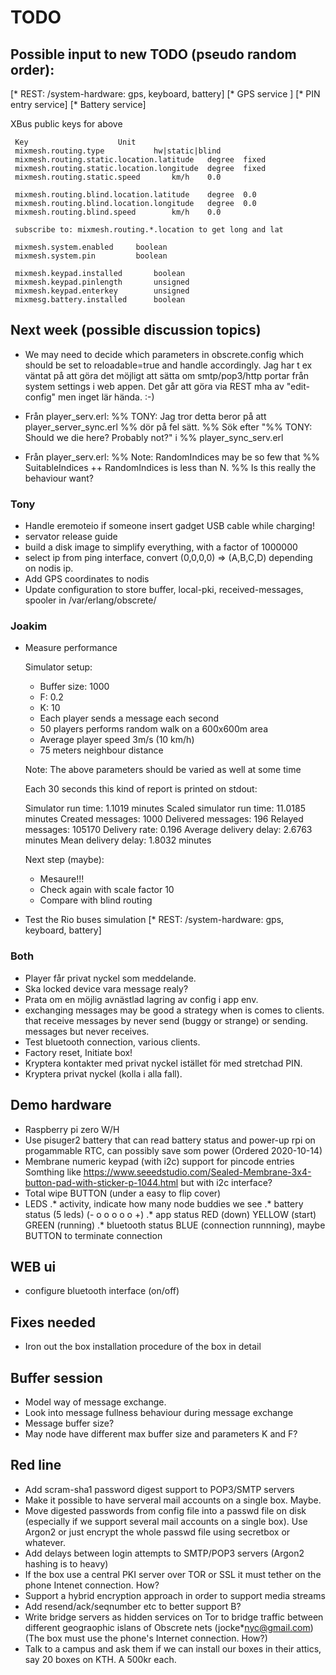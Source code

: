 # TODO

## Possible input to new TODO (pseudo random order):

[* REST: /system-hardware: gps, keyboard, battery]
[* GPS service ]
[* PIN entry service]
[* Battery service]

XBus public keys for above

     Key					Unit
     mixmesh.routing.type			hw|static|blind
     mixmesh.routing.static.location.latitude	degree  fixed
     mixmesh.routing.static.location.longitude	degree  fixed
     mixmesh.routing.static.speed		km/h	0.0

     mixmesh.routing.blind.location.latitude	degree	0.0
     mixmesh.routing.blind.location.longitude	degree	0.0
     mixmesh.routing.blind.speed		km/h	0.0

     subscribe to: mixmesh.routing.*.location to get long and lat

     mixmesh.system.enabled		boolean
     mixmesh.system.pin			boolean

     mixmesh.keypad.installed		boolean
     mixmesh.keypad.pinlength		unsigned
     mixmesh.keypad.enterkey		unsigned
     mixmesg.battery.installed		boolean

## Next week (possible discussion topics)

* We may need to decide which parameters in obscrete.config which
  should be set to reloadable=true and handle accordingly. Jag har t
  ex väntat på att göra det möjligt att sätta om smtp/pop3/http portar
  från system settings i web appen. Det går att göra via REST mha av
  "edit-config" men inget lär hända. :-)

* Från player_serv.erl:
  %% TONY: Jag tror detta beror på att player_server_sync.erl
  %% dör på fel sätt.
  %% Sök efter "%% TONY: Should we die here? Probably not?" i
  %% player_sync_serv.erl 

* Från player_serv.erl:
  %% Note: RandomIndices may be so few that
  %% SuitableIndices ++ RandomIndices is less than N.
  %% Is this really the behaviour want?

### Tony

* Handle eremoteio if someone insert gadget USB cable while charging!
* servator release guide
* build a disk image to simplify everything, with a factor of 1000000
* select ip from ping interface, convert (0,0,0,0) => (A,B,C,D)
  depending on nodis ip.
* Add GPS coordinates to nodis
* Update configuration to store 
  buffer, local-pki, received-messages, spooler
  in /var/erlang/obscrete/

### Joakim

* Measure performance

  Simulator setup:

    * Buffer size: 1000
    * F: 0.2
    * K: 10
    * Each player sends a message each second
    * 50 players performs random walk on a 600x600m area
    * Average player speed 3m/s (10 km/h)
    * 75 meters neighbour distance

  Note: The above parameters should be varied as well at some time

  Each 30 seconds this kind of report is printed on stdout:

  Simulator run time: 1.1019 minutes
  Scaled simulator run time: 11.0185 minutes
  Created messages: 1000
  Delivered messages: 196
  Relayed messages: 105170
  Delivery rate: 0.196
  Average delivery delay: 2.6763 minutes
  Mean delivery delay: 1.8032 minutes

  Next step (maybe):
    * Mesaure!!!
    * Check again with scale factor 10    
    * Compare with blind routing

* Test the Rio buses simulation
[* REST: /system-hardware: gps, keyboard, battery]

### Both

* Player får privat nyckel som meddelande.
* Ska locked device vara message realy?
* Prata om en möjlig avnästlad lagring av config i app env.
* exchanging messages may be good a strategy when is comes to clients.
  that receive messages by never send (buggy or strange) or sending.
  messages but never receives.
* Test bluetooth connection, various clients.
* Factory reset, Initiate box!
* Kryptera kontakter med privat nyckel istället för med stretchad PIN.
* Kryptera privat nyckel (kolla i alla fall).

## Demo hardware
* Raspberry pi zero W/H
* Use pisuger2 battery that can read battery status and
  power-up rpi on progammable RTC, can possibly save som power
  (Ordered 2020-10-14)
* Membrane numeric keypad (with i2c) support for pincode entries
 Somthing like <https://www.seeedstudio.com/Sealed-Membrane-3x4-button-pad-with-sticker-p-1044.html> but with i2c interface?
* Total wipe BUTTON (under a easy to flip cover)
* LEDS
.* activity, indicate how many node buddies we see
.* battery status (5 leds) (- o o o o o +)
.* app status RED (down) YELLOW (start) GREEN (running)
.* bluetooth status  BLUE (connection runnning),
maybe BUTTON to terminate connection

## WEB ui
* configure bluetooth interface (on/off)

## Fixes needed

* Iron out the box installation procedure of the box in detail

## Buffer session

* Model way of message exchange.
* Look into message fullness behaviour during message exchange
* Message buffer size?
* May node have different max buffer size and parameters K and F?

## Red line

* Add scram-sha1 password digest support to POP3/SMTP servers
* Make it possible to have serveral mail accounts on a single box. Maybe.
* Move digested passwords from config file into a passwd file on disk (especially if we support several mail accounts on a single box). Use Argon2 or just encrypt the whole passwd file using secretbox or whatever.
* Add delays between login attempts to SMTP/POP3 servers (Argon2 hashing is to heavy)
* If the box use a central PKI server over TOR or SSL it must tether on the phone Intenet connection. How?
* Support a hybrid encryption approach in order to support media streams
* Add resend/ack/seqnumber etc to better support B?
* Write bridge servers as hidden services on Tor to bridge traffic between different geograophic islans of Obscrete nets (jocke*nyc@gmail.com) (The box must use the phone's Internet connection. How?)
* Talk to a campus and ask them if we can install our boxes in their attics, say 20 boxes on KTH. A 500kr each.
